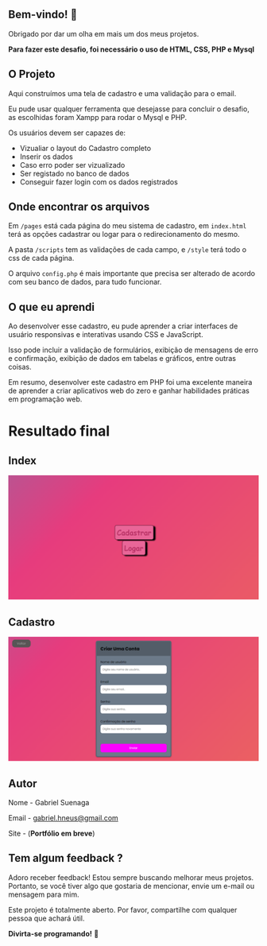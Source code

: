## Bem-vindo! 👋

Obrigado por dar um olha em mais um dos meus projetos.

**Para fazer este desafio, foi necessário o uso de HTML, CSS, PHP e Mysql**

## O Projeto

Aqui construímos uma tela de cadastro e uma validação para o email.

Eu pude usar qualquer ferramenta que desejasse para concluir o desafio, as escolhidas foram Xampp para rodar o Mysql e PHP.

Os usuários devem ser capazes de:

- Vizualiar o layout do Cadastro completo
- Inserir os dados
- Caso erro poder ser vizualizado
- Ser registado no banco de dados
- Conseguir fazer login com os dados registrados

## Onde encontrar os arquivos

Em `/pages` está cada página do meu sistema de cadastro, em `index.html` terá as opções cadastrar ou logar para o redirecionamento do mesmo.

A pasta `/scripts` tem as validações de cada campo, e `/style` terá todo o css de cada página.

O arquivo `config.php` é mais importante que precisa ser alterado de acordo com seu banco de dados, para tudo funcionar.

## O que eu aprendi

Ao desenvolver esse cadastro, eu pude aprender a criar interfaces de usuário responsivas e interativas usando CSS e JavaScript.

Isso pode incluir a validação de formulários, exibição de mensagens de erro e confirmação, exibição de dados em tabelas e gráficos, entre outras coisas.

Em resumo, desenvolver este cadastro em PHP foi uma excelente maneira de aprender a criar aplicativos web do zero e ganhar habilidades práticas em programação web.

# Resultado final

## Index

![Index](./images/telaIndex.png)

## Cadastro

![Cadastro](./images/telaCadastrar.png)

## Autor

Nome - Gabriel Suenaga

Email - gabriel.hneus@gmail.com

Site - (**Portfólio em breve**)

## Tem algum feedback ?

Adoro receber feedback! Estou sempre buscando melhorar meus projetos. Portanto, se você tiver algo que gostaria de mencionar, envie um e-mail ou mensagem para mim.

Este projeto é totalmente aberto. Por favor, compartilhe com qualquer pessoa que achará útil.

**Divirta-se programando!** 🚀
